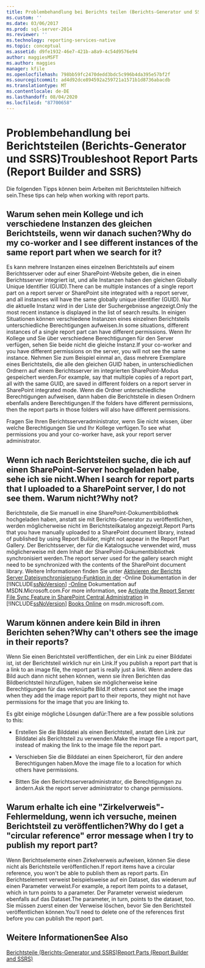 ```yaml
---
title: Problembehandlung bei Berichts teilen (Berichts-Generator und SSRS) | Microsoft-Dokumentation
ms.custom: ''
ms.date: 03/06/2017
ms.prod: sql-server-2014
ms.reviewer: ''
ms.technology: reporting-services-native
ms.topic: conceptual
ms.assetid: d9fe1932-46e7-421b-a8a9-4c54d9576e94
author: maggiesMSFT
ms.author: maggies
manager: kfile
ms.openlocfilehash: 798bb59fc2470dedd3bdc5c996b4da395e57bf2f
ms.sourcegitcommit: ad4d92dce894592a259721a1571b1d8736abacdb
ms.translationtype: MT
ms.contentlocale: de-DE
ms.lasthandoff: 08/04/2020
ms.locfileid: "87700658"
---
```

# <a name="troubleshoot-report-parts-report-builder-and-ssrs"></a><span data-ttu-id="63390-102">Problembehandlung bei Berichtsteilen (Berichts-Generator und SSRS)</span><span class="sxs-lookup"><span data-stu-id="63390-102">Troubleshoot Report Parts (Report Builder and SSRS)</span></span>
  <span data-ttu-id="63390-103">Die folgenden Tipps können beim Arbeiten mit Berichtsteilen hilfreich sein.</span><span class="sxs-lookup"><span data-stu-id="63390-103">These tips can help when working with report parts.</span></span>  
  
## <a name="why-do-my-co-worker-and-i-see-different-instances-of-the-same-report-part-when-we-search-for-it"></a><span data-ttu-id="63390-104">Warum sehen mein Kollege und ich verschiedene Instanzen des gleichen Berichtsteils, wenn wir danach suchen?</span><span class="sxs-lookup"><span data-stu-id="63390-104">Why do my co-worker and I see different instances of the same report part when we search for it?</span></span>  
 <span data-ttu-id="63390-105">Es kann mehrere Instanzen eines einzelnen Berichtsteils auf einem Berichtsserver oder auf einer SharePoint-Website geben, die in einen Berichtsserver integriert ist, und alle Instanzen haben den gleichen Globally Unique Identifier (GUID).</span><span class="sxs-lookup"><span data-stu-id="63390-105">There can be multiple instances of a single report part on a report server or SharePoint site integrated with a report server, and all instances will have the same globally unique identifier (GUID).</span></span> <span data-ttu-id="63390-106">Nur die aktuelle Instanz wird in der Liste der Suchergebnisse angezeigt.</span><span class="sxs-lookup"><span data-stu-id="63390-106">Only the most recent instance is displayed in the list of search results.</span></span> <span data-ttu-id="63390-107">In einigen Situationen können verschiedene Instanzen eines einzelnen Berichtsteils unterschiedliche Berechtigungen aufweisen.</span><span class="sxs-lookup"><span data-stu-id="63390-107">In some situations, different instances of a single report part can have different permissions.</span></span> <span data-ttu-id="63390-108">Wenn Ihr Kollege und Sie über verschiedene Berechtigungen für den Server verfügen, sehen Sie beide nicht die gleiche Instanz.</span><span class="sxs-lookup"><span data-stu-id="63390-108">If your co-worker and you have different permissions on the server, you will not see the same instance.</span></span> <span data-ttu-id="63390-109">Nehmen Sie zum Beispiel einmal an, dass mehrere Exemplare eines Berichtsteils, die alle den gleichen GUID haben, in unterschiedlichen Ordnern auf einem Berichtsserver im integrierten SharePoint-Modus gespeichert werden.</span><span class="sxs-lookup"><span data-stu-id="63390-109">For example, say that multiple copies of a report part, all with the same GUID, are saved in different folders on a report server in SharePoint integrated mode.</span></span> <span data-ttu-id="63390-110">Wenn die Ordner unterschiedliche Berechtigungen aufweisen, dann haben die Berichtsteile in diesen Ordnern ebenfalls andere Berechtigungen.</span><span class="sxs-lookup"><span data-stu-id="63390-110">If the folders have different permissions, then the report parts in those folders will also have different permissions.</span></span>  
  
 <span data-ttu-id="63390-111">Fragen Sie Ihren Berichtsserveradministrator, wenn Sie nicht wissen, über welche Berechtigungen Sie und Ihr Kollege verfügen.</span><span class="sxs-lookup"><span data-stu-id="63390-111">To see what permissions you and your co-worker have, ask your report server administrator.</span></span>  
  
## <a name="when-i-search-for-report-parts-that-i-uploaded-to-a-sharepoint-server-i-do-not-see-them-why-not"></a><span data-ttu-id="63390-112">Wenn ich nach Berichtsteilen suche, die ich auf einen SharePoint-Server hochgeladen habe, sehe ich sie nicht.</span><span class="sxs-lookup"><span data-stu-id="63390-112">When I search for report parts that I uploaded to a SharePoint server, I do not see them.</span></span> <span data-ttu-id="63390-113">Warum nicht?</span><span class="sxs-lookup"><span data-stu-id="63390-113">Why not?</span></span>  
 <span data-ttu-id="63390-114">Berichtsteile, die Sie manuell in eine SharePoint-Dokumentbibliothek hochgeladen haben, anstatt sie mit Berichts-Generator zu veröffentlichen, werden möglicherweise nicht im Berichtsteilkatalog angezeigt.</span><span class="sxs-lookup"><span data-stu-id="63390-114">Report Parts that you have manually uploaded to a SharePoint document library, instead of published by using Report Builder, might not appear in the Report Part Gallery.</span></span> <span data-ttu-id="63390-115">Der Berichtsserver, der für die Katalogsuche verwendet wird, muss möglicherweise mit dem Inhalt der SharePoint-Dokumentbibliothek synchronisiert werden.</span><span class="sxs-lookup"><span data-stu-id="63390-115">The report server used for the gallery search might need to be synchronized with the contents of the SharePoint document library.</span></span> <span data-ttu-id="63390-116">Weitere Informationen finden Sie unter [Aktivieren der Berichts Server Dateisynchronisierung-Funktion in der](../../2014/reporting-services/activate-report-server-file-sync-feature-sharepoint-central-administration.md) -Online Dokumentation in der [!INCLUDE[ssNoVersion](../includes/ssnoversion-md.md)] [-Online](https://go.microsoft.com/fwlink/?LinkId=154888) Dokumentation auf MSDN.Microsoft.com.</span><span class="sxs-lookup"><span data-stu-id="63390-116">For more information, see [Activate the Report Server File Sync Feature in SharePoint Central Administration](../../2014/reporting-services/activate-report-server-file-sync-feature-sharepoint-central-administration.md) in [!INCLUDE[ssNoVersion](../includes/ssnoversion-md.md)] [Books Online](https://go.microsoft.com/fwlink/?LinkId=154888) on msdn.microsoft.com.</span></span>  
  
## <a name="why-cant-others-see-the-image-in-their-reports"></a><span data-ttu-id="63390-117">Warum können andere kein Bild in ihren Berichten sehen?</span><span class="sxs-lookup"><span data-stu-id="63390-117">Why can't others see the image in their reports?</span></span>  
 <span data-ttu-id="63390-118">Wenn Sie einen Berichtsteil veröffentlichen, der ein Link zu einer Bilddatei ist, ist der Berichtsteil wirklich nur ein Link.</span><span class="sxs-lookup"><span data-stu-id="63390-118">If you publish a report part that is a link to an image file, the report part is really just a link.</span></span> <span data-ttu-id="63390-119">Wenn andere das Bild auch dann nicht sehen können, wenn sie ihren Berichten das Bildberichtsteil hinzufügen, haben sie möglicherweise keine Berechtigungen für das verknüpfte Bild.</span><span class="sxs-lookup"><span data-stu-id="63390-119">If others cannot see the image when they add the image report part to their reports, they might not have permissions for the image that you are linking to.</span></span>  
  
 <span data-ttu-id="63390-120">Es gibt einige mögliche Lösungen dafür:</span><span class="sxs-lookup"><span data-stu-id="63390-120">There are a few possible solutions to this:</span></span>  
  
-   <span data-ttu-id="63390-121">Erstellen Sie die Bilddatei als einen Berichtsteil, anstatt den Link zur Bilddatei als Berichtsteil zu verwenden.</span><span class="sxs-lookup"><span data-stu-id="63390-121">Make the image file a report part, instead of making the link to the image file the report part.</span></span>  
  
-   <span data-ttu-id="63390-122">Verschieben Sie die Bilddatei an einen Speicherort, für den andere Berechtigungen haben.</span><span class="sxs-lookup"><span data-stu-id="63390-122">Move the image file to a location for which others have permissions.</span></span>  
  
-   <span data-ttu-id="63390-123">Bitten Sie den Berichtsserveradministrator, die Berechtigungen zu ändern.</span><span class="sxs-lookup"><span data-stu-id="63390-123">Ask the report server administrator to change permissions.</span></span>  
  
## <a name="why-do-i-get-a-circular-reference-error-message-when-i-try-to-publish-my-report-part"></a><span data-ttu-id="63390-124">Warum erhalte ich eine "Zirkelverweis"-Fehlermeldung, wenn ich versuche, meinen Berichtsteil zu veröffentlichen?</span><span class="sxs-lookup"><span data-stu-id="63390-124">Why do I get a "circular reference" error message when I try to publish my report part?</span></span>  
 <span data-ttu-id="63390-125">Wenn Berichtselemente einen Zirkelverweis aufweisen, können Sie diese nicht als Berichtsteile veröffentlichen.</span><span class="sxs-lookup"><span data-stu-id="63390-125">If report items have a circular reference, you won't be able to publish them as report parts.</span></span> <span data-ttu-id="63390-126">Ein Berichtselement verweist beispielsweise auf ein Dataset, das wiederum auf einen Parameter verweist.</span><span class="sxs-lookup"><span data-stu-id="63390-126">For example, a report item points to a dataset, which in turn points to a parameter.</span></span> <span data-ttu-id="63390-127">Der Parameter verweist wiederum ebenfalls auf das Dataset.</span><span class="sxs-lookup"><span data-stu-id="63390-127">The parameter, in turn, points to the dataset¸ too.</span></span> <span data-ttu-id="63390-128">Sie müssen zuerst einen der Verweise löschen, bevor Sie den Berichtsteil veröffentlichen können.</span><span class="sxs-lookup"><span data-stu-id="63390-128">You'll need to delete one of the references first before you can publish the report part.</span></span>  
  
## <a name="see-also"></a><span data-ttu-id="63390-129">Weitere Informationen</span><span class="sxs-lookup"><span data-stu-id="63390-129">See Also</span></span>  
 [<span data-ttu-id="63390-130">Berichtsteile &#40;Berichts-Generator und SSRS&#41;</span><span class="sxs-lookup"><span data-stu-id="63390-130">Report Parts &#40;Report Builder and SSRS&#41;</span></span>](report-parts-report-builder-and-ssrs.md)  
  
  
